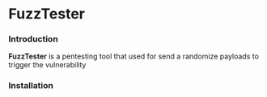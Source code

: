 # FuzzTester
### Introduction
**FuzzTester** is a pentesting tool that used for send a randomize payloads to trigger the vulnerability
### Installation
